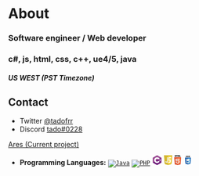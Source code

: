 # About

### Software engineer / Web developer
### c#, js, html, css, c++, ue4/5, java
##### US WEST (PST Timezone)

## Contact

- Twitter [@tadofrr](http://https://twitter.com/tadofrr/)
- Discord [tado#0228](http://discord.com/)

[Ares (Current project)](http://discord.com/invite/aresfn/)

- **Programming Languages:**
 <code><a href=""><img height="20" style="max-width:100%;" src="https://cdn.jsdelivr.net/gh/devicons/devicon/icons/csharp/csharp-original.svg" alt="Java"></a></code>
 <code><a href=""><img height="20" style="max-width:100%;" src="https://cdn.jsdelivr.net/gh/devicons/devicon/icons/html5/html5-original.svg" alt="PHP"></a></code>
 <code><a href=""><img height="20" style="max-width:100%;" src="https://github.com/biplab-nag/biplab-nag/blob/master/assets/c%23.svg" alt="C#"></a></code>
 <code><a href=""><img height="20" style="max-width:100%;" src="https://github.com/biplab-nag/biplab-nag/blob/master/assets/javascript.svg" alt="JavaScript"></a></code>
 <code><a href=""><img height="20" style="max-width:100%;" src="https://github.com/biplab-nag/biplab-nag/blob/master/assets/html5.svg" alt="HTML"></a></code>
 <code><a href=""><img height="20" style="max-width:100%;" src="https://github.com/biplab-nag/biplab-nag/blob/master/assets/css3.svg" alt="CSS"></a></code>
